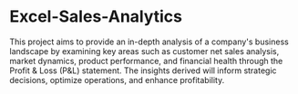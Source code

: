 # Excel-Sales-Analytics
This project aims to provide an in-depth analysis of a company's business landscape by examining key areas such as customer net sales analysis, market dynamics, product performance, and financial health through the Profit &amp; Loss (P&amp;L) statement. The insights derived will inform strategic decisions, optimize operations, and enhance profitability.
